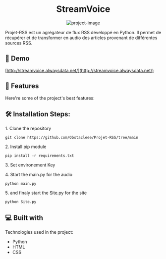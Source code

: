 <h1 align="center" id="title">StreamVoice</h1>

<p align="center"><img src="https://socialify.git.ci/Obstacleee/StreamVoice/image?description=1&amp;descriptionEditable=Flux%20RSS%20to%20audio%20WebSite&amp;font=Jost&amp;name=1&amp;owner=1&amp;pattern=Solid&amp;theme=Auto" alt="project-image"></p>

<p id="description">Projet-RSS est un agrégateur de flux RSS développé en Python. Il permet de récupérer et de transformer en audio des articles provenant de différentes sources RSS.</p>

<h2>🚀 Demo</h2>

[http://streamvoice.alwaysdata.net/](http://streamvoice.alwaysdata.net/)

  
  
<h2>🧐 Features</h2>

Here're some of the project's best features:

<h2>🛠️ Installation Steps:</h2>

<p>1. Clone the repository</p>

```
git clone https://github.com/Obstacleee/Projet-RSS/tree/main
```

<p>2. Install pip module</p>

```
pip install -r requirements.txt
```

<p>3. Set environement Key</p>

<p>4. Start the main.py for the audio</p>

```
python main.py
```

<p>5. and finaly start the Site.py for the site</p>

```
python Site.py
```

  
  
<h2>💻 Built with</h2>

Technologies used in the project:

*   Python
*   HTML
*   CSS
